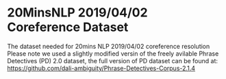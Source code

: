 # 20MinsNLP 2019/04/02 Coreference Dataset
The dataset needed for 20mins NLP 2019/04/02 coreference resolution
Please note we used a slightly modified versin of the freely avilable Phrase Detectives (PD) 2.0 dataset, the full version of PD dataset can be found at:
https://github.com/dali-ambiguity/Phrase-Detectives-Corpus-2.1.4

